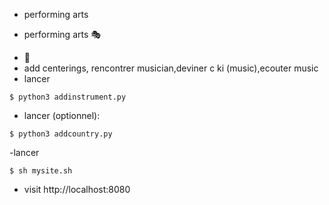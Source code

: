 - performing arts

* performing arts :performing_arts:
- :slot_machine:
- add centerings, rencontrer musician,deviner c ki (music),ecouter music
- lancer

```
$ python3 addinstrument.py
```
- lancer (optionnel):
```
$ python3 addcountry.py
```
-lancer
```
$ sh mysite.sh
```
- visit http://localhost:8080
